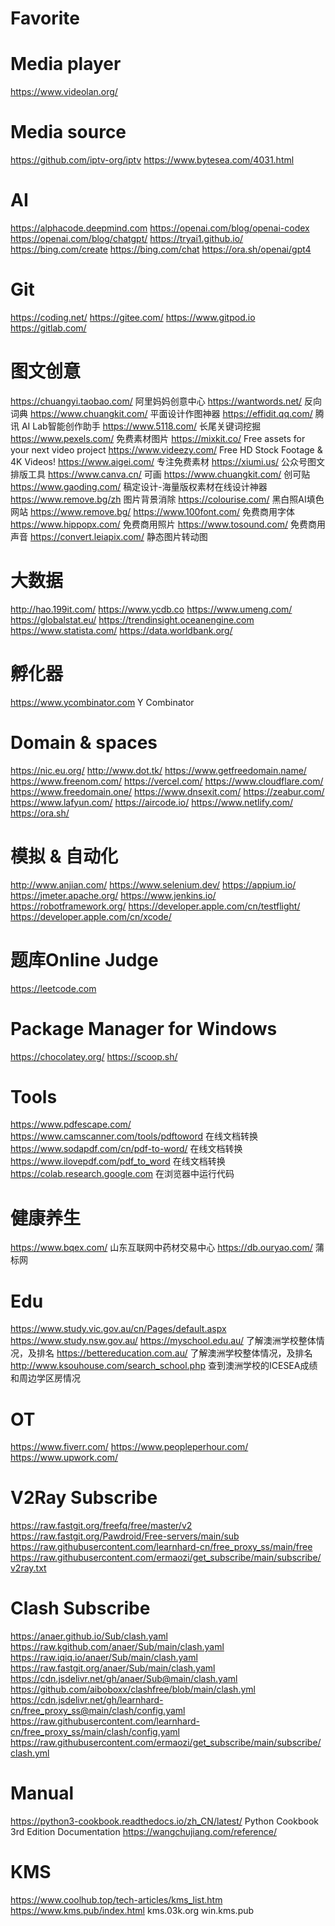 # Favorite

# Media player
https://www.videolan.org/

# Media source
https://github.com/iptv-org/iptv
https://www.bytesea.com/4031.html

# AI
https://alphacode.deepmind.com
https://openai.com/blog/openai-codex
https://openai.com/blog/chatgpt/
https://tryai1.github.io/
https://bing.com/create
https://bing.com/chat
https://ora.sh/openai/gpt4

# Git
https://coding.net/
https://gitee.com/
https://www.gitpod.io
https://gitlab.com/

# 图文创意
https://chuangyi.taobao.com/ 阿里妈妈创意中心
https://wantwords.net/ 反向词典
https://www.chuangkit.com/ 平面设计作图神器
https://effidit.qq.com/ 腾讯 AI Lab智能创作助手
https://www.5118.com/ 长尾关键词挖掘
https://www.pexels.com/ 免费素材图片
https://mixkit.co/ Free assets for your next video project
https://www.videezy.com/ Free HD Stock Footage & 4K Videos!
https://www.aigei.com/ 专注免费素材
https://xiumi.us/ 公众号图文排版工具
https://www.canva.cn/ 可画
https://www.chuangkit.com/ 创可贴
https://www.gaoding.com/ 稿定设计-海量版权素材在线设计神器
https://www.remove.bg/zh 图片背景消除
https://colourise.com/ 黑白照AI填色网站
https://www.remove.bg/
https://www.100font.com/ 免费商用字体
https://www.hippopx.com/ 免费商用照片
https://www.tosound.com/ 免费商用声音
https://convert.leiapix.com/ 静态图片转动图

# 大数据
http://hao.199it.com/
https://www.ycdb.co
https://www.umeng.com/
https://globalstat.eu/
https://trendinsight.oceanengine.com
https://www.statista.com/
https://data.worldbank.org/

# 孵化器
https://www.ycombinator.com Y Combinator

# Domain & spaces
https://nic.eu.org/
http://www.dot.tk/
https://www.getfreedomain.name/
https://www.freenom.com/
https://vercel.com/
https://www.cloudflare.com/
https://www.freedomain.one/
https://www.dnsexit.com/
https://zeabur.com/
https://www.lafyun.com/
https://aircode.io/
https://www.netlify.com/
https://ora.sh/

# 模拟 & 自动化
http://www.anjian.com/
https://www.selenium.dev/
https://appium.io/
https://jmeter.apache.org/
https://www.jenkins.io/
https://robotframework.org/
https://developer.apple.com/cn/testflight/
https://developer.apple.com/cn/xcode/

# 题库Online Judge
https://leetcode.com

# Package Manager for Windows 
https://chocolatey.org/
https://scoop.sh/

# Tools
https://www.pdfescape.com/
https://www.camscanner.com/tools/pdftoword 在线文档转换
https://www.sodapdf.com/cn/pdf-to-word/ 在线文档转换
https://www.ilovepdf.com/pdf_to_word 在线文档转换
https://colab.research.google.com 在浏览器中运行代码

# 健康养生
https://www.bqex.com/ 山东互联网中药材交易中心
https://db.ouryao.com/ 蒲标网

# Edu
https://www.study.vic.gov.au/cn/Pages/default.aspx
https://www.study.nsw.gov.au/
https://myschool.edu.au/ 了解澳洲学校整体情况，及排名
https://bettereducation.com.au/ 了解澳洲学校整体情况，及排名
http://www.ksouhouse.com/search_school.php 查到澳洲学校的ICESEA成绩和周边学区房情况

# OT
https://www.fiverr.com/
https://www.peopleperhour.com/
https://www.upwork.com/

# V2Ray Subscribe
https://raw.fastgit.org/freefq/free/master/v2
https://raw.fastgit.org/Pawdroid/Free-servers/main/sub
https://raw.githubusercontent.com/learnhard-cn/free_proxy_ss/main/free
https://raw.githubusercontent.com/ermaozi/get_subscribe/main/subscribe/v2ray.txt

# Clash Subscribe
https://anaer.github.io/Sub/clash.yaml
https://raw.kgithub.com/anaer/Sub/main/clash.yaml
https://raw.iqiq.io/anaer/Sub/main/clash.yaml
https://raw.fastgit.org/anaer/Sub/main/clash.yaml
https://cdn.jsdelivr.net/gh/anaer/Sub@main/clash.yaml
https://github.com/aiboboxx/clashfree/blob/main/clash.yml
https://cdn.jsdelivr.net/gh/learnhard-cn/free_proxy_ss@main/clash/config.yaml
https://raw.githubusercontent.com/learnhard-cn/free_proxy_ss/main/clash/config.yaml
https://raw.githubusercontent.com/ermaozi/get_subscribe/main/subscribe/clash.yml

# Manual
https://python3-cookbook.readthedocs.io/zh_CN/latest/ Python Cookbook 3rd Edition Documentation
https://wangchujiang.com/reference/

# KMS
https://www.coolhub.top/tech-articles/kms_list.htm
https://www.kms.pub/index.html
kms.03k.org
win.kms.pub
